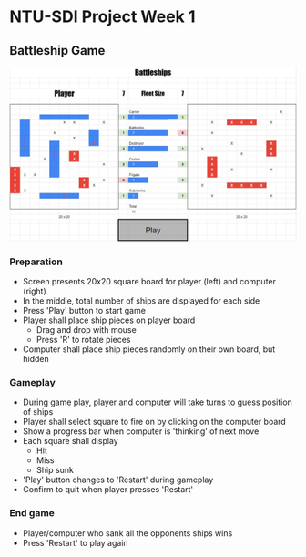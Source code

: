 # NTU-SDI Project Week 1

## Battleship Game

![battleship](battleship.jpg)

### Preparation
- Screen presents 20x20 square board for player (left) and computer (right)
- In the middle, total number of ships are displayed for each side
- Press 'Play' button to start game
- Player shall place ship pieces on player board
  - Drag and drop with mouse
  - Press 'R' to rotate pieces
- Computer shall place ship pieces randomly on their own board, but hidden

### Gameplay
- During game play, player and computer will take turns to guess position of ships
- Player shall select square to fire on by clicking on the computer board
- Show a progress bar when computer is 'thinking' of next move
- Each square shall display
  - Hit
  - Miss
  - Ship sunk
- 'Play' button changes to 'Restart' during gameplay
- Confirm to quit when player presses 'Restart'
 
### End game
- Player/computer who sank all the opponents ships wins
- Press 'Restart' to play again
